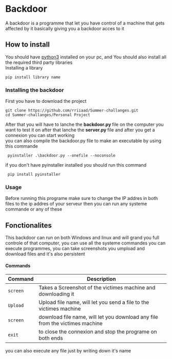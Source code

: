 # Backdoor
A backdoor is a programme that let you have control of a machine that gets affected by it basically giving you a backdoor acces to it

## How to install
You should have [python3](https://www.python.org/) installed on your pc, and 
You should also install all the required third party libraries 
<br/>
Installing a library 

    pip install library name
 
### Installing the backdoor 
First you have to download the project

    git clone https://github.com/rriiaad/Summer-challanges.git
    cd Summer-challanges/Personal Project

After that you will have to lanche the <strong> backdoor.py </strong> file on the computer you want to test it on after that lanche the <strong> server.py </strong> file and after you get a connexion you can start working 
<br/>
you can also compile the backdoor.py file to make an executable by using this commande
    
     pyinstaller .\backdoor.py --onefile --noconsole
     
if you don't have pyinstaller installed you should run this command

     pip install pyinstaller
     
### Usage 
Before running this programe make sure to change the IP addres in both files to the ip addres of your serveur 
then you can run any systeme commande or any of these

## Fonctionalites
This backdoor can run on both Windows and linux and will grand you full controle of that computer, you can use all the systeme commandes you can execute programmes, you can take screenshots you umpload and download files and it's also persistent 

#### Commands
| Command   | Description                                                                    |
| --------- | ------------------------------------------------------------------------------ |
| `screen`   | Takes a Screenshot of the victimes machine and downloading it                                                   |
| `Upload`   | Upload file name, will let you send a file to the victimes machine                                                 |
| `screen`   | download file name, will let you download any file from the victimes machine                                              |
| `exit`   | to close the connexion and stop the programe on both ends                                                   |

you can also execute any file just by writing down it's name


